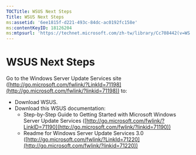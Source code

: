 ```yaml
---
TOCTitle: WSUS Next Steps
Title: WSUS Next Steps
ms:assetid: '6ee1815f-d221-493c-84dc-ac0192fc158e'
ms:contentKeyID: 18126204
ms:mtpsurl: 'https://technet.microsoft.com/zh-tw/library/Cc708442(v=WS.10)'
---
```


WSUS Next Steps
===============

Go to the Windows Server Update Services site ([http://go.microsoft.com/fwlink/?LinkId=71198](http://go.microsoft.com/fwlink/?linkid=71198)) to:

-   Download WSUS.
-   Download this WSUS documentation:
    -   Step-by-Step Guide to Getting Started with Microsoft Windows Server Update Services ([http://go.microsoft.com/fwlink/?LinkID=71190](http://go.microsoft.com/fwlink/?linkid=71190))
    -   Readme for Windows Server Update Services 3.0 ([http://go.microsoft.com/fwlink/?LinkId=71220](http://go.microsoft.com/fwlink/?linkid=71220))
